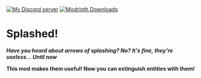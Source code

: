 <a href='https://discord.com/invite/hGxQgrYTD3' target="_blank"><img alt='My Discord server' src='https://img.shields.io/discord/1117988777705623602?style=for-the-badge&logo=discord&label=My%20Discord%20Server&labelColor=black&color=0037FF'/></a>
<a href='https://modrinth.com/mod/splashed' target="_blank"><img alt='Modrinth Downloads' src='https://img.shields.io/modrinth/dt/7d6mfXL5?style=for-the-badge&logo=modrinth&label=Modrinth%20downloads&labelColor=black&color=0037FF'/></a>

# Splashed!

**_Have you heard about arrows of splashing? No? It's fine, they're useless... Until now_**

**This mod makes them useful! Now you can extinguish entities with them!**
